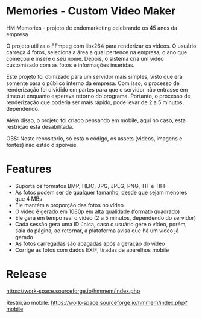 # Memories - Custom Video Maker
HM Memories - projeto de endomarketing celebrando os 45 anos da empresa

O projeto utiliza o FFmpeg com libx264 para renderizar os videos.
O usuário carrega 4 fotos, seleciona a área a qual pertence na empresa, o ano que começou e insere o seu nome. Depois, o sistema cria um video customizado  com as fotos e informações inseridas.

Este projeto foi otimizado para um servidor mais simples, visto que era somente para o público interno da empresa. Com isso, o processo de renderização foi dividido em partes para que o servidor não entrasse em timeout enquanto esperava retorno do programa. Portanto, o processo de renderização que poderia ser mais rápido, pode levar de 2 a 5 minutos, dependendo.

Além disso, o projeto foi criado pensando em mobile, aqui no caso, esta restrição está desabilitada.

OBS: Neste repositório, só está o código, os assets (videos, imagens e fontes) não estão dispoíveis.

# Features

- Suporta os formatos BMP, HEIC, JPG, JPEG, PNG, TIF e TIFF
- As fotos podem ser de qualquer tamanho, desde que sejam menores que 4 MBs
- Ele mantém a proporção das fotos no vídeo
- O vídeo é gerado em 1080p em alta qualidade (formato quadrado)
- Ele gera em tempo real o vídeo (2 a 5 minutos, dependendo do servidor)
- Cada sessão gera uma ID única, caso o usuário gere o vídeo, porém, saia da página, ao retornar, a plataforma avisa que há um vídeo já gerado
- As fotos carregadas são apagadas após a geração do vídeo
- Corrige as fotos com dados EXIF, tiradas de aparelhos mobile

# Release

https://work-space.sourceforge.io/hmmem/index.php

Restrição mobile: https://work-space.sourceforge.io/hmmem/index.php?mobile
